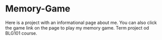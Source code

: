 # Memory-Game
Here is a project with an informational page about me. You can also click the game link on the page to play my memory game. Term project od BLG101 course.
